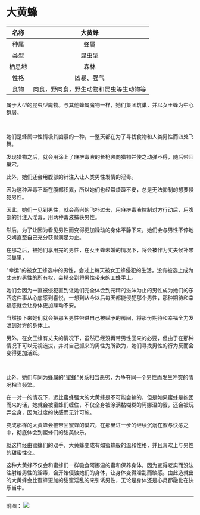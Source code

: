 # 大黄蜂

|名称|大黄蜂|
|:-:|:-:|
|种属|蜂属|
|类型|昆虫型|
|栖息地|森林|
|性格|凶暴、强气|
|食物|肉食，野肉食，野生动物和昆虫等生动物等|

属于大型的昆虫型魔物。与其他蜂属魔物一样，她们集团筑巢，并以女王蜂为中心群居。

<br>

她们是蜂属中性情极其凶暴的一种，一整天都在为了寻找食物和人类男性而四处飞舞。

发现猎物之后，就会用涂上了麻痹毒液的长枪袭向猎物并使之动弹不得，随后带回巢穴。

此外，她们还会用腹部的针注入让人类男性发情的淫毒。

因为这种淫毒不断在腹部积累，所以她们也经常烦躁不安，总是无法抑制的想要侵犯男性。

因此，她们一见到男性，就会高兴的飞扑过去，用麻痹毒液控制对方行动后，用腹部的针注入淫毒，用两种毒液捕获男性。

然后，为了让因为看见男性而变得更加躁动的身体平静下来，她们会与男性不停地交媾直至自己充分获得满足为止。

在那之后，被她们享用完的男性，在女王蜂未婚的情况下，将会被作为丈夫候补带回巢里，

"幸运"的被女王蜂选中的男性，会过上每天被女王蜂侵犯的生活，没有被选上成为丈夫的男性的所有权，会移交到将男性带来的工蜂手上。

她们会因为一直被侵犯直到让她们完全体会到元精的滋味为止的男性成为她们的东西这件事从心底感到喜悦，一想到从今以后每天都能侵犯那个男性，那种期待和幸福感就会让身体更加躁动不安。

当然接下来她们就会把那名男性带进自己被赋予的房间，将那份期待和幸福全力发泄到对方的身体上。

另外，在女王蜂有丈夫的情况下，虽然已经没再带男性回来的必要，但由于在那种情况下可以无视选拔，并对自己抓来的男性为所欲为，她们寻找男性的行为反而会变得更加活跃。

<br>

此外，她们与同为蜂属的["蜜蜂"](16蜜蜂.md)关系相当恶劣，为争夺同一个男性而发生冲突的情况相当频繁。

在一对一的情况下，远比蜜蜂强大的大黄蜂是不可能会输的，但是如果蜜蜂是抱团而来的话，她就会被蜜蜂们缠住，不仅全身被涂满黏糊糊的阿娜温的蜜，还会被玩弄全身，因为过度的快感而无计可施。

变成那样的大黄蜂会被带回蜜蜂的巢穴，在那里进一步的继续沉溺在蜜与快感之中，彻底体会到蜜蜂们的甜美快乐。

就这样经由蜜蜂们的双手，大黄蜂变成有如蜜蜂般的温和性格，并且喜欢上与男性的甜蜜性交。

这种大黄蜂不仅会和蜜蜂们一样吸食阿娜温的蜜和保养身体，因为变得老实而没法注射给男性的淫毒，会开始侵蚀她们的身体，让身体变得淫乱而敏感。由此造就出的大黄蜂会比蜜蜂更加的甜蜜淫乱的来引诱男性，无论是身体还是心灵都融化在快乐当中。

---

附图： ![](img/魔物娘图鉴I/44-45大黄蜂.jpg)
